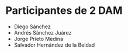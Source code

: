 # Participantes de 2 DAM

- Diego Sánchez
- Andrés Sánchez Juárez
- Jorge Prieto Medina
- Salvador Hernández de la Beldad